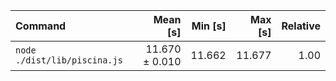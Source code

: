 | Command | Mean [s] | Min [s] | Max [s] | Relative |
|:---|---:|---:|---:|---:|
| `node ./dist/lib/piscina.js` | 11.670 ± 0.010 | 11.662 | 11.677 | 1.00 |
